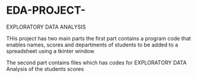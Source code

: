 # EDA-PROJECT-
EXPLORATORY DATA ANALYSIS


THis project has two main parts the first part contains a program code that enables names, scores and departments of students to be added to a spreadsheet using a tkinter window 


The second part contains files which has codes for EXPLORATORY DATA Analysis of the students scores 
